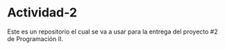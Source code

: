 # Actividad-2
Este es un repositorio el cual se va a usar para la entrega del proyecto #2 de Programación II.
